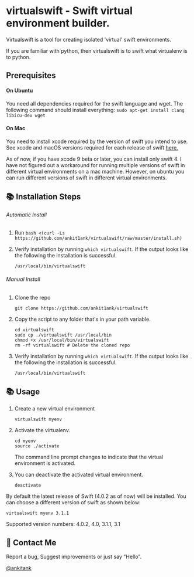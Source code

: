 # virtualswift - Swift virtual environment builder.

Virtualswift is a tool for creating isolated 'virtual' swift environments.

If you are familiar with python, then virtualswift is to swift what virtualenv is to python.

## Prerequisites

#### On Ubuntu
You need all dependencies required for the swift language and wget.
The following command should install everything:
`sudo apt-get install clang libicu-dev wget`

#### On Mac
You need to install xcode required by the version of swift you intend to use.
See xcode and macOS versions required for each release of swift [here.](https://swift.org/download/#using-downloads)

As of now, if you have xcode 9 beta or later, you can install only swift 4. I have not figured out a workaround for running multiple versions of swift in different virtual environments on a mac machine. However, on ubuntu you can run different versions of swift in different virtual environments.

## 📚 Installation Steps

###### Automatic Install ######

1. Run `bash <(curl -Ls https://github.com/ankit1ank/virtualswift/raw/master/install.sh)`

2. Verify installation by running `which virtualswift`. If the output looks like the following the installation is successful.

	```
	/usr/local/bin/virtualswift
	```

###### Manual Install ######

1. Clone the repo

	```
	git clone https://github.com/ankit1ank/virtualswift
	```

2. Copy the script to any folder that's in your path variable.

	```
	cd virtualswift
	sudo cp ./virtualswift /usr/local/bin
	chmod +x /usr/local/bin/virtualswift
	rm -rf virtualswift # Delete the cloned repo
	```
3.  Verify installation by running `which virtualswift`. If the output looks like the following the installation is successful.

	```
	/usr/local/bin/virtualswift
	```

## 📚 Usage
1. Create a new virtual environment

	```
	virtualswift myenv
	```

2. Activate the virtualenv.

	```
	cd myenv
	source ./activate
	```

	The command line prompt changes to indicate that the virtual 	environment is activated.

3. You can deactivate the activated virtual environment.

	```deactivate```

By default the latest release of Swift (4.0.2 as of now) will be installed. You can choose a different version of swift as shown below:

```virtualswift myenv 3.1.1```

Supported version numbers: 4.0.2, 4.0, 3.1.1, 3.1

## 👥 Contact Me
Report a bug, Suggest improvements or just say "Hello".

  [@ankitank](https://twitter.com/ankitank)